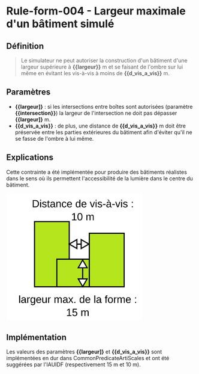 # Rule-form-004 - Largeur maximale d'un bâtiment simulé

## Définition

>  Le simulateur ne peut autoriser la construction d'un bâtiment d'une largeur supérieure à **{{largeur}}** m et se faisant de l'ombre sur lui même en évitant les vis-à-vis à moins de **{{d_vis_a_vis}}** m.

## Paramètres

- **{{largeur]}** :  si les intersections entre boîtes sont autorisées (paramètre **{{intersection}}**) la largeur de l'intersection ne doit pas dépasser **{{largeur]}** m.
- **{{d_vis_a_vis}}** : de plus, une distance de  **{{d_vis_a_vis}}** m doit être préservée entre les parties extérieures du bâtiment afin d'éviter qu'il ne se fasse de l'ombre à lui même.



## Explications

Cette contrainte a été implémentée pour produire des bâtiments réalistes dans le sens où ils permettent l'accessibilité de la lumière dans le centre du bâtiment.


![Contraintes portant sur les bâtiments pour assurer une accessibilité à la lumière](img/rule-form-004.png)





## Implémentation
Les valeurs des paramètres **{{largeur]}** et **{{d_vis_a_vis}}** sont implémentées en dur dans CommonPredicateArtiScales et ont été suggérées par l'IAUIDF (respectivement 15 m et 10 m).
